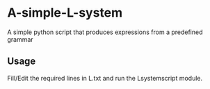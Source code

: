 # A-simple-L-system
 A simple python script that produces expressions from a predefined grammar

## Usage
Fill/Edit the required lines in L.txt and run the Lsystemscript module.
